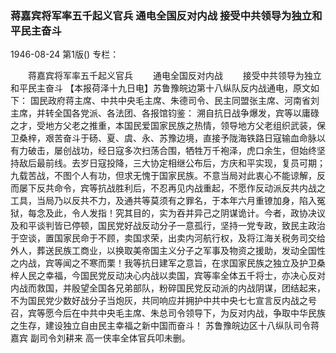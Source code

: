 ### 蒋嘉宾将军率五千起义官兵  通电全国反对内战  接受中共领导为独立和平民主奋斗

1946-08-24
第1版()
专栏：

　　蒋嘉宾将军率五千起义官兵
　　通电全国反对内战
　　接受中共领导为独立和平民主奋斗
    【本报荷泽十九日电】苏鲁豫皖边第十八纵队反内战通电，原文如下：
    国民政府蒋主席、中共中央毛主席、朱德司令、民主同盟张主席、河南省刘主席，并转全国各党派、各法团、各报馆钧鉴：
    溯自抗日战争爆发，宾等以庸碌之才，受地方父老之推重，本国民爱国家民族之热情，领导地方父老组织武装，保卫桑梓，艰苦奋斗于砀、夏、虞、永、苏豫边境，直接予陇海铁路日寇输血命脉以有力破击，屡创战功，经日寇多次扫荡合围，牺牲万千袍泽，虎口余生，但始终坚持敌后最前线。去岁日寇投降，三大协定相继公布后，方庆和平实现，复员可期；九载苦战，不图个人有功，但求无愧于国家民族。不意当局对此衷心不能谅解，反而屡下反共命令，宾等抗战胜利后，不忍再见内战重起，不愿作反动派反共内战之工具，当局乃以反共不力，及通共等莫须有之罪名，于本年六月重镣加身，陷入冤狱，每念及此，令人发指！究其目的，实为吞并异己之阴谋诡计。今者，政协决议及和平谈判皆已停顿，国民党好战反动分子一意孤行，坚持一党专政，致民主政治于空谈，置国家民命于不顾，卖国求荣，出卖内河航行权，及将江海关税务司交给外人，葬送民族工商业，以换取美帝国主义分子之军事及物资之援助，发动全国性之内战，宾等闻之不寒而栗！我等抗日建军之意旨，在求国家民族之独立及护卫桑梓人民之幸福，今国民党反动决心内战以卖国，宾等率全体五千将士，亦决心反对内战而救国，并殷望全国各兄弟部队，粉碎国民党反动派的内战阴谋，团结起来，不为国民党少数好战分子当炮灰，共同响应并拥护中共中央七七宣言反内战之号召，宾等愿今后在中共中央毛主席、朱总司令领导下，为反对内战，争取中华民族之生存，建设独立自由民主幸福之新中国而奋斗！
    苏鲁豫皖边区十八纵队司令蒋嘉宾  副司令刘耕来  高一侠率全体官兵叩未删。
